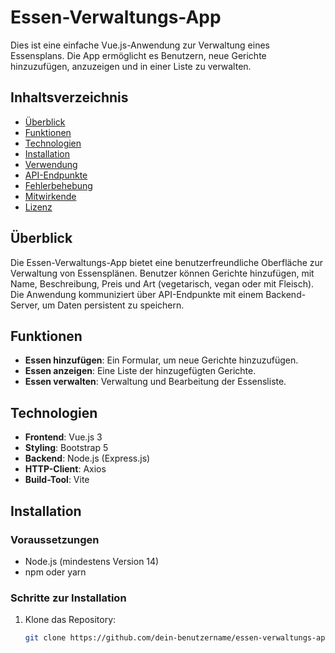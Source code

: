 # Essen-Verwaltungs-App

Dies ist eine einfache Vue.js-Anwendung zur Verwaltung eines Essensplans. Die App ermöglicht es Benutzern, neue Gerichte hinzuzufügen, anzuzeigen und in einer Liste zu verwalten.

## Inhaltsverzeichnis

- [Überblick](#überblick)
- [Funktionen](#funktionen)
- [Technologien](#technologien)
- [Installation](#installation)
- [Verwendung](#verwendung)
- [API-Endpunkte](#api-endpunkte)
- [Fehlerbehebung](#fehlerbehebung)
- [Mitwirkende](#mitwirkende)
- [Lizenz](#lizenz)

## Überblick

Die Essen-Verwaltungs-App bietet eine benutzerfreundliche Oberfläche zur Verwaltung von Essensplänen. Benutzer können Gerichte hinzufügen, mit Name, Beschreibung, Preis und Art (vegetarisch, vegan oder mit Fleisch). Die Anwendung kommuniziert über API-Endpunkte mit einem Backend-Server, um Daten persistent zu speichern.

## Funktionen

- **Essen hinzufügen**: Ein Formular, um neue Gerichte hinzuzufügen.
- **Essen anzeigen**: Eine Liste der hinzugefügten Gerichte.
- **Essen verwalten**: Verwaltung und Bearbeitung der Essensliste.

## Technologien

- **Frontend**: Vue.js 3
- **Styling**: Bootstrap 5
- **Backend**: Node.js (Express.js)
- **HTTP-Client**: Axios
- **Build-Tool**: Vite

## Installation

### Voraussetzungen

- Node.js (mindestens Version 14)
- npm oder yarn

### Schritte zur Installation

1. Klone das Repository:
   ```bash
   git clone https://github.com/dein-benutzername/essen-verwaltungs-app.git
